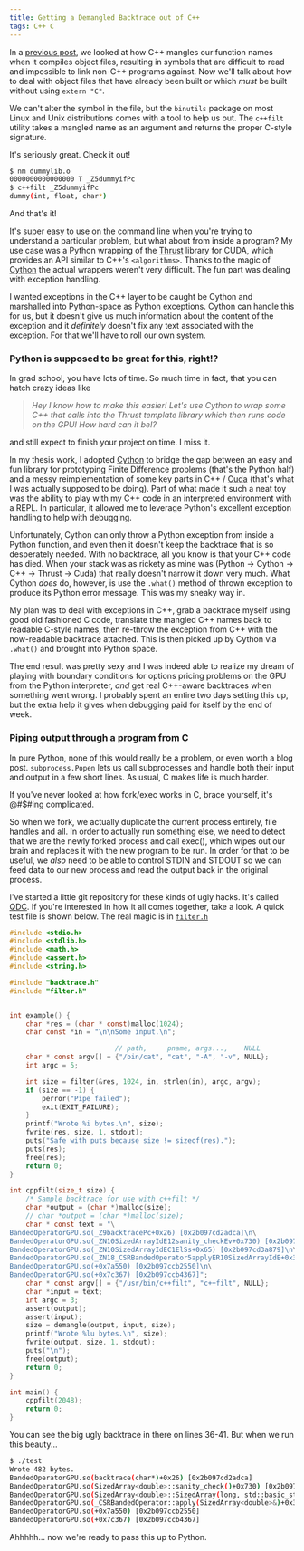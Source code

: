 ```yaml
---
title: Getting a Demangled Backtrace out of C++
tags: C++ C
---
```


In a [previous post][cpp-symbols], we looked at how C++ mangles our function
names when it compiles object files, resulting in symbols that are difficult to
read and impossible to link non-C++ programs against. Now we'll talk about how
to deal with object files that have already been built or which *must* be built
without using `extern "C"`.

We can't alter the symbol in the file, but the `binutils` package on most Linux
and Unix distributions comes with a tool to help us out. The `c++filt` utility
takes a mangled name as an argument and returns the proper C-style signature.

It's seriously great. Check it out!

```bash
$ nm dummylib.o
0000000000000000 T _Z5dummyifPc
$ c++filt _Z5dummyifPc
dummy(int, float, char*)
```
And that's it!

It's super easy to use on the command line when you're trying to understand a
particular problem, but what about from inside a program? My use case was a
Python wrapping of the [Thrust][thrust] library for CUDA, which provides an API
similar to C++'s `<algorithms>`. Thanks to the magic of [Cython][cython] the
actual wrappers weren't very difficult. The fun part was dealing with exception
handling.

I wanted exceptions in the C++ layer to be caught be Cython and marshalled into
Python-space as Python exceptions. Cython can handle this for us, but it
doesn't give us much information about the content of the exception and it
*definitely* doesn't fix any text associated with the exception. For that we'll
have to roll our own system.

### Python is supposed to be great for this, right!?

In grad school, you have lots of time. So much time in fact, that you can hatch
crazy ideas like

> *Hey I know how to make this easier! Let's use Cython to wrap some C++ that
> calls into the Thrust template library which then runs code on the GPU! How
> hard can it be!?*

and still expect to finish your project on time. I miss it.

In my thesis work, I adopted [Cython][cython] to bridge the gap
between an easy and fun library for prototyping Finite Difference problems
(that's the Python half) and
a messy reimplementation of some key parts in C++ /
[Cuda][cuda] (that's what I was actually supposed to be doing). Part of what
made it such a neat toy was the ability to play with my C++ code in an
interpreted environment with a REPL. In particular, it allowed me to leverage
Python's excellent exception handling to help with debugging.

Unfortunately, Cython can only throw a Python exception from inside a Python
function, and even then it doesn't keep the backtrace that is so desperately
needed. With no backtrace, all you know is that your C++ code has died. When
your stack was as rickety as mine was (Python -> Cython -> C++ -> Thrust ->
Cuda) that really doesn't narrow it down very much. What Cython *does* do,
however, is use the `.what()` method of thrown exception to produce its Python
error message. This was my sneaky way in.

My plan was to deal with exceptions in C++, grab a backtrace myself using
good old fashioned C code, translate the mangled C++ names back to
readable C-style names, then re-throw the exception from C++ with the
now-readable backtrace attached. This is then picked up by Cython via `.what()`
and brought into Python space.

The end result was pretty sexy and I was indeed able to realize my dream of
playing with boundary conditions for options pricing problems on the GPU from
the Python interpreter, *and* get real C++-aware backtraces when something went
wrong. I probably spent an entire two days setting this up, but the extra help
it gives when debugging paid for itself by the end of week.


### Piping output through a program from C

In pure Python, none of this would really be a problem, or even worth a blog
post. `subprocess.Popen` lets us call subprocesses and handle both their input
and output in a few short lines. As usual, C makes life is much harder.

If you've never looked at how fork/exec works in C, brace yourself, it's
@#$#ing complicated.

So when we fork, we actually duplicate the current process entirely, file
handles and all. In order to actually run something else, we need to detect
that we are the newly forked process and call exec(), which wipes out our
brain and replaces it with the new program to be run. In order for that to
be useful, we *also* need to be able to control STDIN and STDOUT so we can feed
data to our new process and read the output back in the original process.

I've started a little git repository for these kinds of ugly hacks. It's called
[QDC][qdc]. If you're interested in how it all comes together, take a look. A
quick test file is shown below. The real magic is in [`filter.h`][filter]


```{.c .numberLines startFrom="0"}
#include <stdio.h>
#include <stdlib.h>
#include <math.h>
#include <assert.h>
#include <string.h>

#include "backtrace.h"
#include "filter.h"


int example() {
    char *res = (char * const)malloc(1024);
    char const *in = "\n\nSome input.\n";

                          // path,     pname, args...,    NULL
    char * const argv[] = {"/bin/cat", "cat", "-A", "-v", NULL};
    int argc = 5;

    int size = filter(&res, 1024, in, strlen(in), argc, argv);
    if (size == -1) {
        perror("Pipe failed");
        exit(EXIT_FAILURE);
    }
    printf("Wrote %i bytes.\n", size);
    fwrite(res, size, 1, stdout);
    puts("Safe with puts because size != sizeof(res).");
    puts(res);
    free(res);
    return 0;
}

int cppfilt(size_t size) {
    /* Sample backtrace for use with c++filt */
    char *output = (char *)malloc(size);
    // char *output = (char *)malloc(size);
    char * const text = "\
BandedOperatorGPU.so(_Z9backtracePc+0x26) [0x2b097cd2adca]\n\
BandedOperatorGPU.so(_ZN10SizedArrayIdE12sanity_checkEv+0x730) [0x2b097cd2d544]\n\
BandedOperatorGPU.so(_ZN10SizedArrayIdEC1ElSs+0x65) [0x2b097cd3a879]\n\
BandedOperatorGPU.so(_ZN18_CSRBandedOperator5applyER10SizedArrayIdE+0x3fc) [0x2b097cd34570]\n\
BandedOperatorGPU.so(+0x7a550) [0x2b097ccb2550]\n\
BandedOperatorGPU.so(+0x7c367) [0x2b097ccb4367]";
    char * const argv[] = {"/usr/bin/c++filt", "c++filt", NULL};
    char *input = text;
    int argc = 3;
    assert(output);
    assert(input);
    size = demangle(output, input, size);
    printf("Wrote %lu bytes.\n", size);
    fwrite(output, size, 1, stdout);
    puts("\n");
    free(output);
    return 0;
}

int main() {
    cppfilt(2048);
    return 0;
}
```
You can see the big ugly backtrace in there on lines 36-41. But when we run
this beauty...

```bash
$ ./test 
Wrote 482 bytes.
BandedOperatorGPU.so(backtrace(char*)+0x26) [0x2b097cd2adca]
BandedOperatorGPU.so(SizedArray<double>::sanity_check()+0x730) [0x2b097cd2d544]
BandedOperatorGPU.so(SizedArray<double>::SizedArray(long, std::basic_string<char, std::char_traits<char>, std::allocator<char> >)+0x65) [0x2b097cd3a879]
BandedOperatorGPU.so(_CSRBandedOperator::apply(SizedArray<double>&)+0x3fc) [0x2b097cd34570]
BandedOperatorGPU.so(+0x7a550) [0x2b097ccb2550]
BandedOperatorGPU.so(+0x7c367) [0x2b097ccb4367]
```
Ahhhhh... now we're ready to pass this up to Python.


[cpp-symbols]: 2013-03-12-cpp_symbols.html
[thrust]: http://
[cython]: http://cython.org
[cuda]: http://www.nvidia.com/object/cuda_home_new.html
[qdc]: https://github.com/johntyree/QDC
[filter]: https://github.com/johntyree/QDC/blob/master/filter.h
